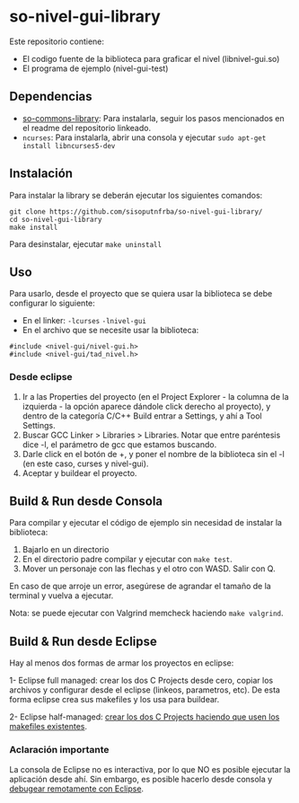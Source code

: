 # so-nivel-gui-library

Este repositorio contiene:

- El codigo fuente de la biblioteca para graficar el nivel (libnivel-gui.so)
- El programa de ejemplo (nivel-gui-test)

## Dependencias

- [so-commons-library](https://github.com/sisoputnfrba/so-commons-library): Para instalarla, seguir los pasos mencionados en el readme del repositorio linkeado.
- `ncurses`: Para instalarla, abrir una consola y ejecutar `sudo apt-get install libncurses5-dev`

## Instalación

Para instalar la library se deberán ejecutar los siguientes comandos:

```
git clone https://github.com/sisoputnfrba/so-nivel-gui-library/
cd so-nivel-gui-library
make install
```

Para desinstalar, ejecutar `make uninstall`

## Uso

Para usarlo, desde el proyecto que se quiera usar la biblioteca se debe configurar lo siguiente:

- En el linker: `-lcurses` `-lnivel-gui`
- En el archivo que se necesite usar la biblioteca:
```
#include <nivel-gui/nivel-gui.h>
#include <nivel-gui/tad_nivel.h>
```

### Desde eclipse

1) Ir a las Properties del proyecto (en el Project Explorer - la columna de la izquierda - la opción aparece dándole click derecho al proyecto), y dentro de la categoría C/C++ Build entrar a Settings, y ahí a Tool Settings.
2) Buscar GCC Linker > Libraries > Libraries. Notar que entre paréntesis dice -l, el parámetro de gcc que estamos buscando.
3) Darle click en el botón de +, y poner el nombre de la biblioteca sin el -l (en este caso, curses y nivel-gui).
4) Aceptar y buildear el proyecto.

## Build & Run desde Consola

Para compilar y ejecutar el código de ejemplo sin necesidad de instalar la biblioteca:

1) Bajarlo en un directorio
2) En el directorio padre compilar y ejecutar con `make test`.
3) Mover un personaje con las flechas y el otro con WASD. Salir con Q.

En caso de que arroje un error, asegúrese de agrandar el tamaño de la terminal y vuelva a ejecutar.

Nota: se puede ejecutar con Valgrind memcheck haciendo `make valgrind`.

## Build & Run desde Eclipse

Hay al menos dos formas de armar los proyectos en eclipse:

1- Eclipse full managed: crear los dos C Projects desde cero, copiar los archivos y configurar desde el eclipse (linkeos, parametros, etc). De esta forma eclipse crea sus makefiles y los usa para buildear.

2- Eclipse half-managed: [crear los dos C Projects haciendo que usen los makefiles existentes](https://www.youtube.com/watch?v=PgrORWmUxkI).

### Aclaración importante

La consola de Eclipse no es interactiva, por lo que NO es posible ejecutar la aplicación desde ahí. Sin embargo, es posible hacerlo desde consola y [debugear remotamente con Eclipse](https://www.youtube.com/watch?v=MNd8KZlDQUk).
